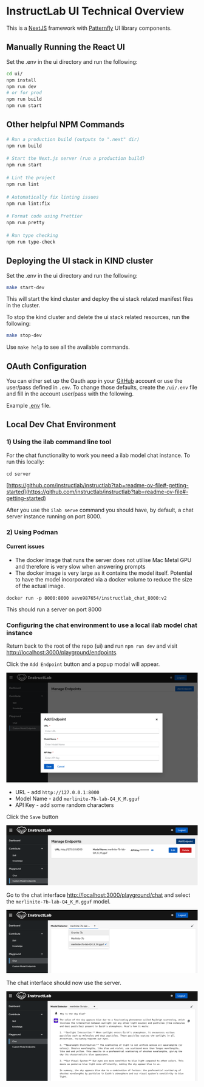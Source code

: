 # InstructLab UI Technical Overview

This is a [NextJS](https://nextjs.org) framework with [Patternfly](https://www.patternfly.org/get-started/develop/) UI library components.

## Manually Running the React UI

Set the .env in the ui directory and run the following:

```bash
cd ui/
npm install
npm run dev
# or for prod
npm run build
npm run start
```

## Other helpful NPM Commands

```bash
# Run a production build (outputs to ".next" dir)
npm run build

# Start the Next.js server (run a production build)
npm run start

# Lint the project
npm run lint

# Automatically fix linting issues
npm run lint:fix

# Format code using Prettier
npm run pretty

# Run type checking
npm run type-check
```

## Deploying the UI stack in KIND cluster

Set the .env in the ui directory and run the following:

```bash
make start-dev
```

This will start the kind cluster and deploy the ui stack related manifest files in the cluster.

To stop the kind cluster and delete the ui stack related resources, run the following:

```bash
make stop-dev
```

Use `make help` to see all the available commands.

## OAuth Configuration

You can either set up the Oauth app in your
[GitHub](https://docs.github.com/en/apps/oauth-apps/building-oauth-apps/creating-an-oauth-app)
account or use the user/pass defined in `.env`. To change those defaults, create
the `/ui/.env` file and fill in the account user/pass with the following.

Example [.env](../.env.example) file.

## Local Dev Chat Environment

### 1) Using the ilab command line tool

For the chat functionality to work you need a ilab model chat instance. To run this locally:

`cd server`

[https://github.com/instructlab/instructlab?tab=readme-ov-file#-getting-started](https://github.com/instructlab/instructlab?tab=readme-ov-file#-getting-started)

After you use the `ilab serve` command you should have, by default, a chat server instance running on port 8000.

### 2) Using Podman

#### Current issues

- The docker image that runs the server does not utilise Mac Metal GPU and therefore is very slow when answering prompts
- The docker image is very large as it contains the model itself. Potential to have the model incorporated via a docker volume to reduce the size of the actual image.

`docker run -p 8000:8000 aevo987654/instructlab_chat_8000:v2`

This should run a server on port 8000

### Configuring the chat environment to use a local ilab model chat instance

Return back to the root of the repo (ui) and run `npm run dev` and visit [http://localhost:3000/playground/endpoints](http://localhost:3000/playground/endpoints).

Click the `Add Endpoint` button and a popup modal will appear.

![enter image description here](../public/dev-local-chat-server/add-endpoint.png)

- URL - add `http://127.0.0.1:8000`
- Model Name - add `merlinite-7b-lab-Q4_K_M.gguf`
- API Key - add some random characters

Click the `Save` button

![enter image description here](../public/dev-local-chat-server/added-endpoint.png)

Go to the chat interface [http://localhost:3000/playground/chat](http://localhost:3000/playground/chat) and select the `merlinite-7b-lab-Q4_K_M.gguf` model.

![enter image description here](../public/dev-local-chat-server/select-the-correct-model.png)

The chat interface should now use the server.

![enter image description here](../public/dev-local-chat-server/successful-chat.png)
